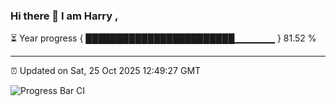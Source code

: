 ### Hi there 👋 I am Harry , 

⏳ Year progress { ████████████████████████▁▁▁▁▁▁ } 81.52 %

---

⏰ Updated on Sat, 25 Oct 2025 12:49:27 GMT

![Progress Bar CI](https://github.com/duykhang68/duykhang68/workflows/Progress%20Bar%20CI/badge.svg)
